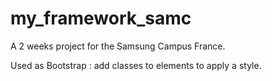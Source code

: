 # my_framework_samc
A 2 weeks project for the Samsung Campus France.

Used as Bootstrap : add classes to elements to apply a style.
